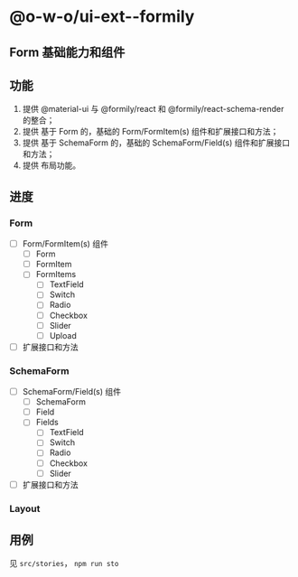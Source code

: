 # @o-w-o/ui-ext--formily

## Form 基础能力和组件


## 功能

1. 提供 @material-ui 与 @formily/react 和 @formily/react-schema-render 的整合；
1. 提供 基于 Form 的，基础的 Form/FormItem(s) 组件和扩展接口和方法；
1. 提供 基于 SchemaForm 的，基础的 SchemaForm/Field(s) 组件和扩展接口和方法；
1. 提供 布局功能。

## 进度

### Form

-[ ] Form/FormItem(s) 组件
  -[ ] Form
  -[ ] FormItem
  -[ ] FormItems
      -[ ] TextField
      -[ ] Switch
      -[ ] Radio
      -[ ] Checkbox
      -[ ] Slider
      -[ ] Upload
      
-[ ] 扩展接口和方法

### SchemaForm

-[ ] SchemaForm/Field(s) 组件
  -[ ] SchemaForm
  -[ ] Field
  -[ ] Fields
      -[ ] TextField
      -[ ] Switch
      -[ ] Radio
      -[ ] Checkbox
      -[ ] Slider
      
-[ ] 扩展接口和方法

### Layout

## 用例

见 `src/stories`， `npm run sto`